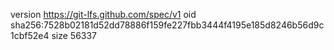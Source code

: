 version https://git-lfs.github.com/spec/v1
oid sha256:7528b02181d52dd78886f159fe227fbb3444f4195e185d8246b56d9c1cbf52e4
size 56337
